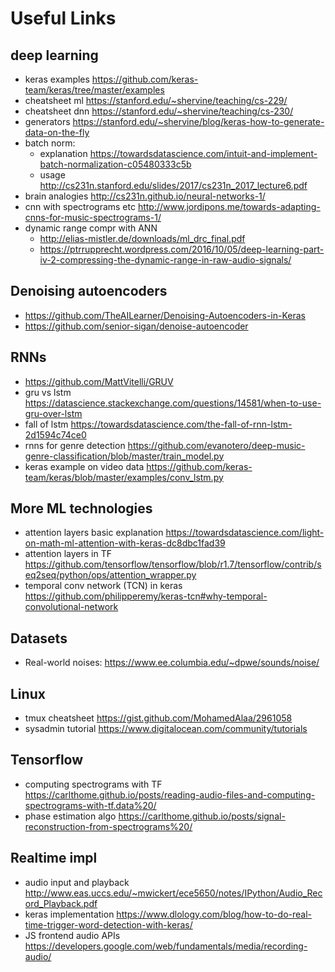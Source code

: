 # Useful Links

## deep learning
- keras examples https://github.com/keras-team/keras/tree/master/examples
- cheatsheet ml https://stanford.edu/~shervine/teaching/cs-229/
- cheatsheet dnn https://stanford.edu/~shervine/teaching/cs-230/
- generators https://stanford.edu/~shervine/blog/keras-how-to-generate-data-on-the-fly
- batch norm:
  - explanation https://towardsdatascience.com/intuit-and-implement-batch-normalization-c05480333c5b 
  - usage http://cs231n.stanford.edu/slides/2017/cs231n_2017_lecture6.pdf
- brain analogies http://cs231n.github.io/neural-networks-1/
- cnn with spectrograms etc http://www.jordipons.me/towards-adapting-cnns-for-music-spectrograms-1/
- dynamic range compr with ANN 
  - http://elias-mistler.de/downloads/ml_drc_final.pdf
  - https://ptrrupprecht.wordpress.com/2016/10/05/deep-learning-part-iv-2-compressing-the-dynamic-range-in-raw-audio-signals/

## Denoising autoencoders
- https://github.com/TheAILearner/Denoising-Autoencoders-in-Keras
- https://github.com/senior-sigan/denoise-autoencoder

## RNNs 
- https://github.com/MattVitelli/GRUV
- gru vs lstm https://datascience.stackexchange.com/questions/14581/when-to-use-gru-over-lstm
- fall of lstm https://towardsdatascience.com/the-fall-of-rnn-lstm-2d1594c74ce0
- rnns for genre detection https://github.com/evanotero/deep-music-genre-classification/blob/master/train_model.py
- keras example on video data https://github.com/keras-team/keras/blob/master/examples/conv_lstm.py

## More ML technologies
- attention layers basic explanation https://towardsdatascience.com/light-on-math-ml-attention-with-keras-dc8dbc1fad39
- attention layers in TF https://github.com/tensorflow/tensorflow/blob/r1.7/tensorflow/contrib/seq2seq/python/ops/attention_wrapper.py
- temporal conv network (TCN) in keras https://github.com/philipperemy/keras-tcn#why-temporal-convolutional-network

## Datasets
- Real-world noises: https://www.ee.columbia.edu/~dpwe/sounds/noise/

## Linux
- tmux cheatsheet https://gist.github.com/MohamedAlaa/2961058 
- sysadmin tutorial https://www.digitalocean.com/community/tutorials

## Tensorflow
- computing spectrograms with TF https://carlthome.github.io/posts/reading-audio-files-and-computing-spectrograms-with-tf.data%20/
- phase estimation algo https://carlthome.github.io/posts/signal-reconstruction-from-spectrograms%20/

## Realtime impl
- audio input and playback http://www.eas.uccs.edu/~mwickert/ece5650/notes/IPython/Audio_Record_Playback.pdf
- keras implementation https://www.dlology.com/blog/how-to-do-real-time-trigger-word-detection-with-keras/
- JS frontend audio APIs https://developers.google.com/web/fundamentals/media/recording-audio/